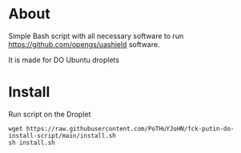 # About

Simple Bash script with all necessary software to run https://github.com/opengs/uashield software.

It is made for DO Ubuntu droplets


# Install

Run script on the Droplet
```
wget https://raw.githubusercontent.com/PoTHuYJoHN/fck-putin-do-install-script/main/install.sh
sh install.sh
```

